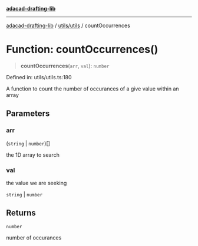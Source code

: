 [**adacad-drafting-lib**](../../../README.md)

***

[adacad-drafting-lib](../../../modules.md) / [utils/utils](../README.md) / countOccurrences

# Function: countOccurrences()

> **countOccurrences**(`arr`, `val`): `number`

Defined in: utils/utils.ts:180

A function to count the number of occurances of a give value within an array

## Parameters

### arr

(`string` \| `number`)[]

the 1D array to search

### val

the value we are seeking

`string` | `number`

## Returns

`number`

number of occurances
